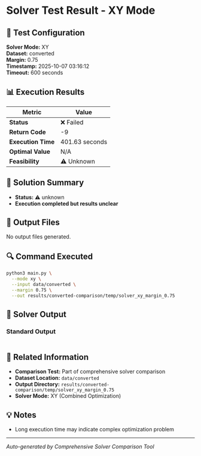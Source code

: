 # Solver Test Result - XY Mode

## 🔧 Test Configuration

**Solver Mode:** XY  
**Dataset:** converted  
**Margin:** 0.75  
**Timestamp:** 2025-10-07 03:16:12  
**Timeout:** 600 seconds  

## 📊 Execution Results

| Metric | Value |
|--------|-------|
| **Status** | ❌ Failed |
| **Return Code** | -9 |
| **Execution Time** | 401.63 seconds |
| **Optimal Value** | N/A |
| **Feasibility** | ⚠️ Unknown |

## 🎯 Solution Summary

- **Status:** ⚠️ unknown
- **Execution completed but results unclear**


## 📁 Output Files

No output files generated.


## 🔍 Command Executed

```bash
python3 main.py \
  --mode xy \
  --input data/converted \
  --margin 0.75 \
  --out results/converted-comparison/temp/solver_xy_margin_0.75
```

## 📝 Solver Output

### Standard Output
```

```

## 🔗 Related Information

- **Comparison Test:** Part of comprehensive solver comparison
- **Dataset Location:** `data/converted`
- **Output Directory:** `results/converted-comparison/temp/solver_xy_margin_0.75`
- **Solver Mode:** XY (Combined Optimization)

## 💡 Notes

- Long execution time may indicate complex optimization problem

---

*Auto-generated by Comprehensive Solver Comparison Tool*
